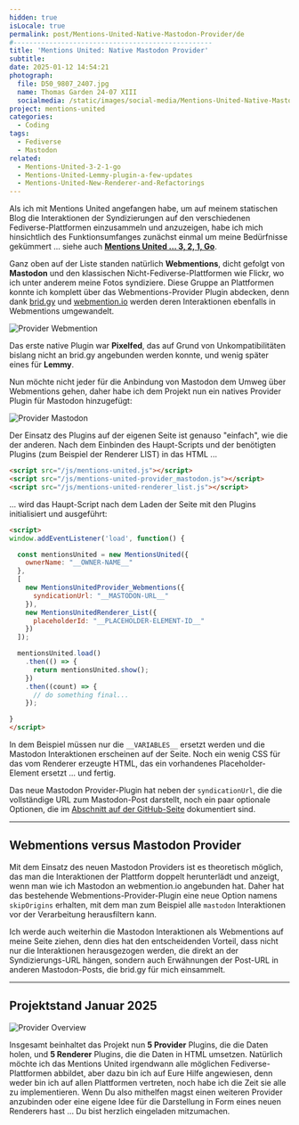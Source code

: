 ```yaml
---
hidden: true
isLocale: true
permalink: post/Mentions-United-Native-Mastodon-Provider/de
#--------------------------------------------------
title: 'Mentions United: Native Mastodon Provider'
subtitle: 
date: 2025-01-12 14:54:21
photograph:
  file: D50_9807_2407.jpg
  name: Thomas Garden 24-07 XIII
  socialmedia: /static/images/social-media/Mentions-United-Native-Mastodon-Provider.jpg
project: mentions-united
categories:
  - Coding
tags:
  - Fediverse
  - Mastodon
related:
  - Mentions-United-3-2-1-go
  - Mentions-United-Lemmy-plugin-a-few-updates
  - Mentions-United-New-Renderer-and-Refactorings
---
```


Als ich mit Mentions United angefangen habe, um auf meinem statischen Blog die Interaktionen der Syndizierungen auf den verschiedenen Fediverse-Plattformen einzusammeln und anzuzeigen, habe ich mich hinsichtlich des Funktionsumfanges zunächst einmal um meine Bedürfnisse gekümmert ... siehe auch [**Mentions United ... 3, 2, 1, Go**](/post/Mentions-United-3-2-1-go/).

Ganz oben auf der Liste standen natürlich **Webmentions**, dicht gefolgt von **Mastodon** und den klassischen Nicht-Fediverse-Plattformen wie Flickr, wo ich unter anderem meine Fotos syndiziere. Diese Gruppe an Plattformen konnte ich komplett über das Webmentions-Provider Plugin abdecken, denn dank [brid.gy](https://brid.gy]) und [webmention.io](https://webmention.io) werden deren Interaktionen ebenfalls in Webmentions umgewandelt.

![Provider Webmention](post/Mentions-United-Native-Mastodon-Provider/Provider-webmention.png)

<!-- more -->

Das erste native Plugin war **Pixelfed**, das auf Grund von Unkompatibilitäten bislang nicht an brid.gy angebunden werden konnte, und wenig später eines für **Lemmy**.

Nun möchte nicht jeder für die Anbindung von Mastodon dem Umweg über Webmentions gehen, daher habe ich dem Projekt nun ein natives Provider Plugin für Mastodon hinzugefügt:

![Provider Mastodon](post/Mentions-United-Native-Mastodon-Provider/Provider-mastodon.png)

Der Einsatz des Plugins auf der eigenen Seite ist genauso "einfach", wie die der anderen. Nach dem Einbinden des Haupt-Scripts und der benötigten Plugins (zum Beispiel der Renderer LIST) in das HTML ...

```html
<script src="/js/mentions-united.js"></script>
<script src="/js/mentions-united-provider_mastodon.js"></script>
<script src="/js/mentions-united-renderer_list.js"></script>
```

... wird das Haupt-Script nach dem Laden der Seite mit den Plugins initialisiert und ausgeführt:

```html
<script>
window.addEventListener('load', function() {

  const mentionsUnited = new MentionsUnited({
    ownerName: "__OWNER-NAME__"
  },
  [
    new MentionsUnitedProvider_Webmentions({
      syndicationUrl: "__MASTODON-URL__"
    }),  
    new MentionsUnitedRenderer_List({
      placeholderId: "__PLACEHOLDER-ELEMENT-ID__"
    })
  ]);

  mentionsUnited.load()
    .then(() => {
      return mentionsUnited.show();
    })
    .then((count) => {
      // do something final... 
    });

}
</script>
```

In dem Beispiel müssen nur die ``__VARIABLES__`` ersetzt werden und die Mastodon Interaktionen erscheinen auf der Seite. Noch ein wenig CSS für das vom Renderer erzeugte HTML, das ein vorhandenes Placeholder-Element ersetzt ... und fertig.

Das neue Mastodon Provider-Plugin hat neben der ``syndicationUrl``, die die vollständige URL zum Mastodon-Post darstellt, noch ein paar optionale Optionen, die im [Abschnitt auf der GitHub-Seite](https://github.com/kristofzerbe/Mentions-United?tab=readme-ov-file#mastodon) dokumentiert sind.

---

## Webmentions versus Mastodon Provider

Mit dem Einsatz des neuen Mastodon Providers ist es theoretisch möglich, das man die Interaktionen der Plattform doppelt herunterlädt und anzeigt, wenn man wie ich Mastodon an webmention.io angebunden hat. Daher hat das bestehende Webmentions-Provider-Plugin eine neue Option namens ``skipOrigins`` erhalten, mit dem man zum Beispiel alle ``mastodon`` Interaktionen vor der Verarbeitung herausfiltern kann.

Ich werde auch weiterhin die Mastodon Interaktionen als Webmentions auf meine Seite ziehen, denn dies hat den entscheidenden Vorteil, dass nicht nur die Interaktionen herausgezogen werden, die direkt an der Syndizierungs-URL hängen, sondern auch Erwähnungen der Post-URL in anderen Mastodon-Posts, die brid.gy für mich einsammelt.

---

## Projektstand Januar 2025

![Provider Overview](post/Mentions-United-Native-Mastodon-Provider/Provider-Overview.png)

Insgesamt beinhaltet das Projekt nun **5 Provider** Plugins, die die Daten holen, und **5 Renderer** Plugins, die die Daten in HTML umsetzen. Natürlich möchte ich das Mentions United irgendwann alle möglichen Fediverse-Plattformen abbildet, aber dazu bin ich auf Eure Hilfe angewiesen, denn weder bin ich auf allen Plattformen vertreten, noch habe ich die Zeit sie alle zu implementieren. Wenn Du also mithelfen magst einen weiteren Provider anzubinden oder eine eigene Idee für die Darstellung in Form eines neuen Renderers hast ... Du bist herzlich eingeladen mitzumachen.
